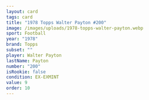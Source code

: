 ```yaml
---
layout: card
tags: card
title: "1978 Topps Walter Payton #200"
image: /images/uploads/1978-topps-walter-payton.webp
sport: Football
year: "1978"
brand: Topps
subset: ""
player: Walter Payton
lastName: Payton
number: "200"
isRookie: false
condition: EX-EXMINT
value: 9
order: 10
---
```

